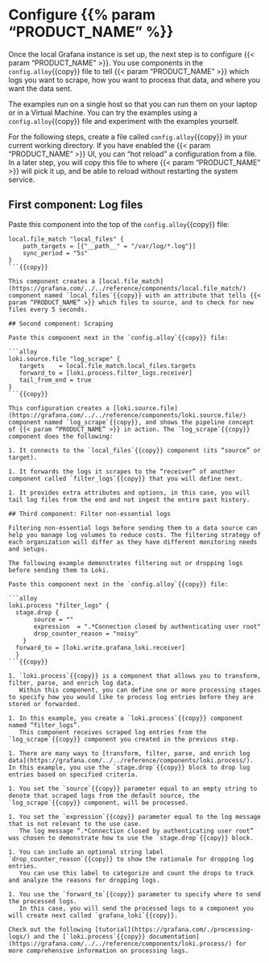 # Configure {{% param “PRODUCT_NAME” %}}

Once the local Grafana instance is set up, the next step is to configure {{< param “PRODUCT_NAME” >}}.
You use components in the `config.alloy`{{copy}} file to tell {{< param “PRODUCT_NAME” >}} which logs you want to scrape, how you want to process that data, and where you want the data sent.

The examples run on a single host so that you can run them on your laptop or in a Virtual Machine.
You can try the examples using a `config.alloy`{{copy}} file and experiment with the examples yourself.

For the following steps, create a file called `config.alloy`{{copy}} in your current working directory.
If you have enabled the {{< param “PRODUCT_NAME” >}} UI, you can “hot reload” a configuration from a file.
In a later step, you will copy this file to where {{< param “PRODUCT_NAME” >}} will pick it up, and be able to reload without restarting the system service.

## First component: Log files

Paste this component into the top of the `config.alloy`{{copy}} file:

```alloy
local.file_match "local_files" {
    path_targets = [{"__path__" = "/var/log/*.log"}]
    sync_period = "5s"
}
```{{copy}}

This component creates a [local.file_match](https://grafana.com/../../reference/components/local.file_match/) component named `local_files`{{copy}} with an attribute that tells {{< param “PRODUCT_NAME” >}} which files to source, and to check for new files every 5 seconds.

## Second component: Scraping

Paste this component next in the `config.alloy`{{copy}} file:

```alloy
loki.source.file "log_scrape" {
   targets    = local.file_match.local_files.targets
   forward_to = [loki.process.filter_logs.receiver]
   tail_from_end = true
}
```{{copy}}

This configuration creates a [loki.source.file](https://grafana.com/../../reference/components/loki.source.file/) component named `log_scrape`{{copy}}, and shows the pipeline concept of {{< param “PRODUCT_NAME” >}} in action. The `log_scrape`{{copy}} component does the following:

1. It connects to the `local_files`{{copy}} component (its “source” or target).

1. It forwards the logs it scrapes to the “receiver” of another component called `filter_logs`{{copy}} that you will define next.

1. It provides extra attributes and options, in this case, you will tail log files from the end and not ingest the entire past history.

## Third component: Filter non-essential logs

Filtering non-essential logs before sending them to a data source can help you manage log volumes to reduce costs. The filtering strategy of each organization will differ as they have different monitoring needs and setups.

The following example demonstrates filtering out or dropping logs before sending them to Loki.

Paste this component next in the `config.alloy`{{copy}} file:

```alloy
loki.process "filter_logs" {
  stage.drop {
       source = ""
       expression  = ".*Connection closed by authenticating user root"
       drop_counter_reason = "noisy"
    }
  forward_to = [loki.write.grafana_loki.receiver]
  }
```{{copy}}

1. `loki.process`{{copy}} is a component that allows you to transform, filter, parse, and enrich log data.
   Within this component, you can define one or more processing stages to specify how you would like to process log entries before they are stored or forwarded.

1. In this example, you create a `loki.process`{{copy}} component named “filter_logs”.
   This component receives scraped log entries from the `log_scrape`{{copy}} component you created in the previous step.

1. There are many ways to [transform, filter, parse, and enrich log data](https://grafana.com/../../reference/components/loki.process/). In this example, you use the `stage.drop`{{copy}} block to drop log entries based on specified criteria.

1. You set the `source`{{copy}} parameter equal to an empty string to denote that scraped logs from the default source, the `log_scrape`{{copy}} component, will be processed.

1. You set the `expression`{{copy}} parameter equal to the log message that is not relevant to the use case.
   The log message “.*Connection closed by authenticating user root” was chosen to demonstrate how to use the `stage.drop`{{copy}} block.

1. You can include an optional string label  `drop_counter_reason`{{copy}} to show the rationale for dropping log entries.
   You can use this label to categorize and count the drops to track and analyze the reasons for dropping logs.

1. You use the `forward_to`{{copy}} parameter to specify where to send the processed logs.
   In this case, you will send the processed logs to a component you will create next called `grafana_loki`{{copy}}.

Check out the following [tutorial](https://grafana.com/./processing-logs/) and the [`loki.process`{{copy}} documentation](https://grafana.com/../../reference/components/loki.process/) for more comprehensive information on processing logs.
